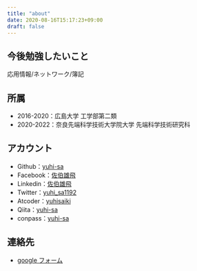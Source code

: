 ```yaml
---
title: "about"
date: 2020-08-16T15:17:23+09:00
draft: false
---
```

<!--more-->

## 今後勉強したいこと
応用情報/ネットワーク/簿記

## 所属
- 2016-2020：広島大学 工学部第二類  
- 2020-2022：奈良先端科学技術大学院大学 先端科学技術研究科 

## アカウント
- Github：[yuhi-sa](https://github.com/yuhi-sa)
- Facebook：[佐伯雄飛](https://www.facebook.com/profile.php?id=100071604026170)
- Linkedin：[佐伯雄飛](https://www.linkedin.com/in/yuhi-sa/)
- Twitter：[yuhi_sa1192](https://twitter.com/yuhi_sa1192)
- Atcoder：[yuhisaiki](https://atcoder.jp/users/yuhisaiki)
- Qiita：[yuhi-sa](https://qiita.com/yuhi-sa)
- conpass：[yuhi-sa](https://connpass.com/user/yuhi-sa/)

## 連絡先
- [google フォーム](https://docs.google.com/forms/d/e/1FAIpQLSdU2lizo_DhioQUFzlnf9YCmT-veZ-m4Hl8m1NDBRWSsQ2nIw/viewform?usp=sf_link)